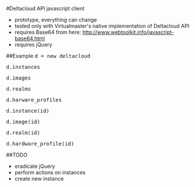 #Deltacloud API javascript client
- prototype, everything can change
- tested only with Virtualmaster's native implementation of Deltacloud API
- requires Base64 from here: http://www.webtoolkit.info/javascript-base64.html
- requires jQuery


##Example
<tt>d = new deltacloud</tt>

<tt>d.instances</tt>

<tt>d.images</tt>

<tt>d.realms</tt>

<tt>d.harware_profiles</tt>

<tt>d.instance(id)</tt>

<tt>d.image(id)</tt>

<tt>d.realm(id)</tt>

<tt>d.hardware_profile(id)</tt>

##TODO
- eradicate jQuery
- perform actions on instances
- create new instance
